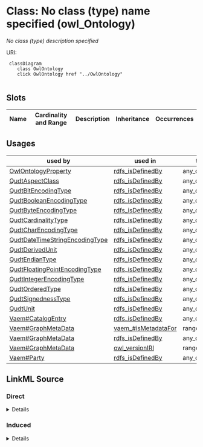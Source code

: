 

# Class: No class (type) name specified (owl_Ontology)


_No class (type) description specified_







URI: []()






```mermaid
 classDiagram
    class OwlOntology
    click OwlOntology href "../OwlOntology"
      
```




<!-- no inheritance hierarchy -->


## Slots

| Name | Cardinality and Range | Description | Inheritance | Occurrences |
| ---  | --- | --- | --- | --- |





## Usages

| used by | used in | type | used |
| ---  | --- | --- | --- |
| [OwlOntologyProperty](../classes/OwlOntologyProperty.md) | [rdfs_isDefinedBy](../slots/rdfs_isDefinedBy.md) | any_of[range] | [OwlOntology](../classes/OwlOntology.md) |
| [QudtAspectClass](../classes/QudtAspectClass.md) | [rdfs_isDefinedBy](../slots/rdfs_isDefinedBy.md) | any_of[range] | [OwlOntology](../classes/OwlOntology.md) |
| [QudtBitEncodingType](../classes/QudtBitEncodingType.md) | [rdfs_isDefinedBy](../slots/rdfs_isDefinedBy.md) | any_of[range] | [OwlOntology](../classes/OwlOntology.md) |
| [QudtBooleanEncodingType](../classes/QudtBooleanEncodingType.md) | [rdfs_isDefinedBy](../slots/rdfs_isDefinedBy.md) | any_of[range] | [OwlOntology](../classes/OwlOntology.md) |
| [QudtByteEncodingType](../classes/QudtByteEncodingType.md) | [rdfs_isDefinedBy](../slots/rdfs_isDefinedBy.md) | any_of[range] | [OwlOntology](../classes/OwlOntology.md) |
| [QudtCardinalityType](../classes/QudtCardinalityType.md) | [rdfs_isDefinedBy](../slots/rdfs_isDefinedBy.md) | any_of[range] | [OwlOntology](../classes/OwlOntology.md) |
| [QudtCharEncodingType](../classes/QudtCharEncodingType.md) | [rdfs_isDefinedBy](../slots/rdfs_isDefinedBy.md) | any_of[range] | [OwlOntology](../classes/OwlOntology.md) |
| [QudtDateTimeStringEncodingType](../classes/QudtDateTimeStringEncodingType.md) | [rdfs_isDefinedBy](../slots/rdfs_isDefinedBy.md) | any_of[range] | [OwlOntology](../classes/OwlOntology.md) |
| [QudtDerivedUnit](../classes/QudtDerivedUnit.md) | [rdfs_isDefinedBy](../slots/rdfs_isDefinedBy.md) | any_of[range] | [OwlOntology](../classes/OwlOntology.md) |
| [QudtEndianType](../classes/QudtEndianType.md) | [rdfs_isDefinedBy](../slots/rdfs_isDefinedBy.md) | any_of[range] | [OwlOntology](../classes/OwlOntology.md) |
| [QudtFloatingPointEncodingType](../classes/QudtFloatingPointEncodingType.md) | [rdfs_isDefinedBy](../slots/rdfs_isDefinedBy.md) | any_of[range] | [OwlOntology](../classes/OwlOntology.md) |
| [QudtIntegerEncodingType](../classes/QudtIntegerEncodingType.md) | [rdfs_isDefinedBy](../slots/rdfs_isDefinedBy.md) | any_of[range] | [OwlOntology](../classes/OwlOntology.md) |
| [QudtOrderedType](../classes/QudtOrderedType.md) | [rdfs_isDefinedBy](../slots/rdfs_isDefinedBy.md) | any_of[range] | [OwlOntology](../classes/OwlOntology.md) |
| [QudtSignednessType](../classes/QudtSignednessType.md) | [rdfs_isDefinedBy](../slots/rdfs_isDefinedBy.md) | any_of[range] | [OwlOntology](../classes/OwlOntology.md) |
| [QudtUnit](../classes/QudtUnit.md) | [rdfs_isDefinedBy](../slots/rdfs_isDefinedBy.md) | any_of[range] | [OwlOntology](../classes/OwlOntology.md) |
| [Vaem#CatalogEntry](../classes/Vaem#CatalogEntry.md) | [rdfs_isDefinedBy](../slots/rdfs_isDefinedBy.md) | any_of[range] | [OwlOntology](../classes/OwlOntology.md) |
| [Vaem#GraphMetaData](../classes/Vaem#GraphMetaData.md) | [vaem_#isMetadataFor](../slots/vaem_#isMetadataFor.md) | range | [OwlOntology](../classes/OwlOntology.md) |
| [Vaem#GraphMetaData](../classes/Vaem#GraphMetaData.md) | [rdfs_isDefinedBy](../slots/rdfs_isDefinedBy.md) | any_of[range] | [OwlOntology](../classes/OwlOntology.md) |
| [Vaem#GraphMetaData](../classes/Vaem#GraphMetaData.md) | [owl_versionIRI](../slots/owl_versionIRI.md) | range | [OwlOntology](../classes/OwlOntology.md) |
| [Vaem#Party](../classes/Vaem#Party.md) | [rdfs_isDefinedBy](../slots/rdfs_isDefinedBy.md) | any_of[range] | [OwlOntology](../classes/OwlOntology.md) |











## LinkML Source

<!-- TODO: investigate https://stackoverflow.com/questions/37606292/how-to-create-tabbed-code-blocks-in-mkdocs-or-sphinx -->

### Direct

<details>

```yaml
name: owl_Ontology
conforms_to: No schema conformance document specified
description: No class (type) description specified
title: No class (type) name specified
from_schema: sawgraph-kg
rank: 1000
class_uri: ''

```
</details>

### Induced

<details>

```yaml
name: owl_Ontology
conforms_to: No schema conformance document specified
description: No class (type) description specified
title: No class (type) name specified
from_schema: sawgraph-kg
rank: 1000
class_uri: ''

```
</details>